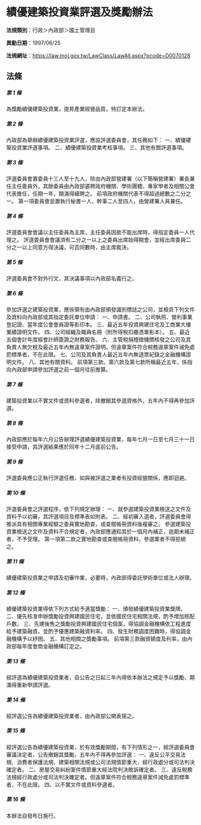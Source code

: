 # 績優建築投資業評選及獎勵辦法

**法規類別**：行政＞內政部＞國土管理目

**異動日期**：1997/06/25  

**法規網址**：https://law.moj.gov.tw/LawClass/LawAll.aspx?pcode=D0070128





## 法條
##### 第 1 條
為獎勵績優建築投資業，提昇產業經營品質，特訂定本辦法。

##### 第 2 條
內政部為舉辦績優建築投資業評選，應設評選委員會，其任務如下：
一、績優建築投資業評選事項。
二、績優建築投資業考核事項。
三、其他有關評選事項。

##### 第 3 條
評選委員會置委員十三人至十九人，除由內政部營建署（以下簡稱營建署）署長兼任主任委員外，其餘委員由內政部遴聘政府機關、學術團體、專家學者及相關公會代表擔任，任期一年，期滿得續聘之。
前項政府機關代表不得超過總數之二分之一。
第一項委員會並置執行秘書一人，幹事二人至四人，由營建署人員兼任。

##### 第 4 條
評選委員會會議以主任委員為主席，主任委員因故不能出席時，得指定委員一人代理之。
評選委員會會議須有二分之一以上之委員出席始得開會，並經出席委員二分之一以上同意方得決議，可否同數時，由主席裁決。

##### 第 5 條
評選委員會不對外行文，其決議事項以內政部名義行之。

##### 第 6 條
參加評選之建築投資業，應係領有由內政部頒發識別標誌之公司，並檢具下列文件及資料向內政部或其指定委託單位申請：
一、申請書。
二、公司執照、營利事業登記證、當年度公會會員證等影印本。
三、最近五年投資興建住宅及工商業大樓業績證明文件。
四、公司組織及職員名冊（附所得稅扣繳憑單影本）。
五、最近五個會計年度經會計師簽證之財務報告。
六、主管稅捐稽徵機關核發之公司及其負責人無欠稅及最近五年內無違章案件證明。但違章案件符合稅務違章案件減免處罰標準者，不在此限。
七、公司及其負責人最近五年內無退票紀錄之金融機構證明文件。
八、其他有關資料。
前項第三款、第六款及第七款所稱最近五年，係指向內政部申請參加評選之前一個月往前推算。

##### 第 7 條
建築投資業以不實文件或資料參選者，除撤銷其參選資格外，五年內不得再參加評選。

##### 第 8 條
內政部應於每年六月公告辦理評選績優建築投資業，每年七月一日至七月三十一日接受申請，其評選結果應於同年十二月底前公告。

##### 第 9 條
評選委員應公正執行評選任務，如與被評選之業者有投資經營關係，應即迴避。

##### 第 10 條
評選委員會之評選程序，依下列規定辦理：
一、就參選建築投資業檢送之文件及資料予以初審，其評選項目及標準表如附表。
二、經初審入選者，評選委員會得推派具有相關專業經驗之委員實地勘查，或查閱帳冊資料後複審之。
參選建築投資業檢送之文件及資料不合規定者，內政部應通知其於一個月內補正，逾期未補正者，不予受理。
第一項第二款之實地勘查或查閱帳冊資料，參選業者不得拒絕之。

##### 第 11 條
績優建築投資業之申請及初審作業，必要時，內政部得委託學術單位或法人辦理。

##### 第 12 條
績優建築投資業得依下列方式給予適當獎勵：
一、頒發績優建築投資業獎牌。
二、優先核准申辦獎勵投資興建國民住宅，並依國民住宅相關法規，酌予增加核配戶數。
三、先建後售之獎勵投資興建國民住宅個案，得協調金融機構依工程進度給予建築融資，並酌予優惠建築融資利率。
四、發生財務調度困難時，得協調金融機構予以紓困。
五、其他相關之獎勵事項。
前項第三款融資額度及利率，由內政部每年度會商金融機構訂定之。

##### 第 13 條
經評選為績優建築投資業者，自公告之日起三年內得依本辦法之規定予以獎勵，期滿得重新申請評選。

##### 第 14 條
經評選公告為績優建築投資業者，由內政部公開表揚之。

##### 第 15 條
經評選公告為績優建築投資業，於有效獎勵期間，有下列情形之一，經評選委員會審議決定者，公告撤銷其獎勵，五年內不得再參加評選：
一、違反公平交易法規、消費者保護法規、建築相關法規或公司法規情節重大，經行政處分或司法判決確定者。
二、房屋交易糾紛案件情節重大經法院判決敗訴確定者。
三、違反稅務法規經行政處分或司法判決確定者。但違章案件符合稅務違章案件減免處罰標準者，不在此限。
四、以不實文件或資料參選者。

##### 第 16 條
本辦法自發布日施行。


